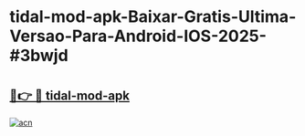 # tidal-mod-apk-Baixar-Gratis-Ultima-Versao-Para-Android-IOS-2025-#3bwjd

# <h2><a href="https://ainizakaria.my?title=tidal-mod-apk&ref=24M">🔗👉 🔴 tidal-mod-apk</a></h2>

[![acn](https://github.com/user-attachments/assets/0f9c940e-d8b0-45ae-aac7-cd30a18b3e1c)](https://ainizakaria.my?title=tidal-mod-apk&ref=24M)

